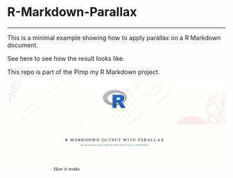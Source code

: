# R-Markdown-Parallax
***

This is a minimal example showing how to apply parallax on a R Markdown document.

See here to see how the result looks like.

This repo is part of the Pimp my R Markdown project.

![gif](demo.gif)

